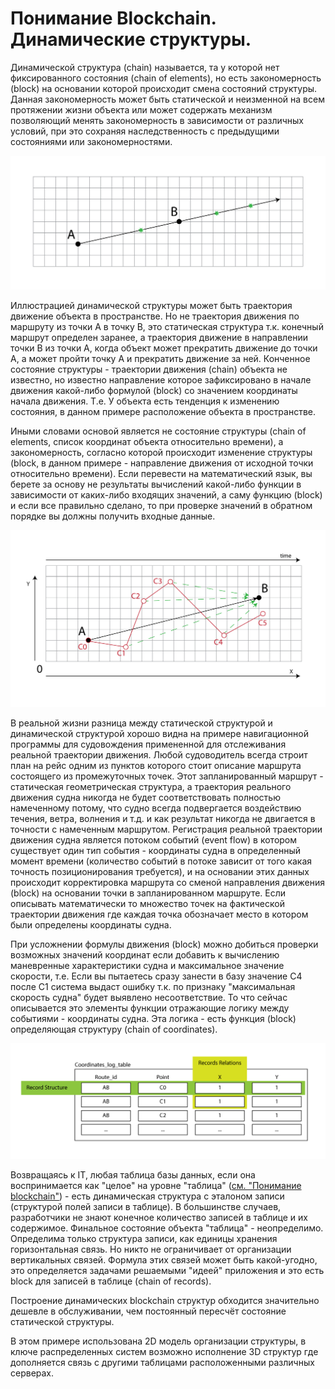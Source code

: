 # Понимание Blockchain. Динамические структуры.

Динамической структура (chain) называется, та у которой нет фиксированного состояния (chain of elements), но есть закономерность (block) на основании которой происходит смена состояний структуры. Данная закономерность может быть статической и неизменной на всем протяжении жизни объекта или может содержать механизм позволяющий менять закономерность в зависимости от различных условий, при это сохраняя наследственность с предыдущими состояниями или закономерностями.

![](https://raw.githubusercontent.com/ArboreusSystems/arboreus_articles/master/blockchain/understanding_blockchain_dynamical_structures/illustrations/arb_illustartions_blockchain_019.png)

Иллюстрацией динамической структуры может быть траектория движение объекта в пространстве. Но не траектория движения по маршруту из точки А в точку В, это статическая структура т.к. конечный маршрут определен заранее, а траектория движение в направлении точки В из точки А, когда объект может прекратить движение до точки А, а может пройти точку А и прекратить движение за ней. Конченное состояние структуры - траектории движения (chain) объекта не известно, но известно направление которое зафиксировано в начале движения какой-либо формулой (block) со значением координаты начала движения. Т.е. У объекта есть тенденция к изменению состояния, в данном примере расположение объекта в пространстве.

Иными словами основой является не состояние структуры (chain of elements, список координат объекта относительно времени), а закономерность, согласно которой происходит изменение структуры (block, в данном примере - направление движения от исходной точки относительно времени). Если перевести на математический язык, вы берете за основу не результаты вычислений какой-либо функции в зависимости от каких-либо входящих значений, а саму функцию (block) и если все правильно сделано, то при проверке значений в обратном порядке вы должны получить входные данные. 

![](https://raw.githubusercontent.com/ArboreusSystems/arboreus_articles/master/blockchain/understanding_blockchain_dynamical_structures/illustrations/arb_illustartions_blockchain_020.png)

В реальной жизни разница между статической структурой и динамической структурой хорошо видна на примере навигационной программы для судовождения примененной для отслеживания реальной траектории движения. Любой судоводитель всегда строит план на рейс одним из пунктов которого стоит описание маршрута состоящего из промежуточных точек. Этот запланированный маршрут - статическая геометрическая структура, а траектория реального движения судна никогда не будет соответствовать полностью намеченному потому, что судно всегда подвергается воздействию течения, ветра, волнения и т.д. и как результат никогда не двигается в точности с намеченным маршрутом. Регистрация реальной траектории движения судна является потоком событий (event flow) в котором существует один тип события - координаты судна в определенный момент времени (количество событий в потоке зависит от того какая точность позиционирования требуется), и на основании этих данных происходит корректировка маршрута со сменой направления движения (block) на основании точки в запланированном маршруте. Если описывать математически то множество точек на фактической траектории движения где каждая точка обозначает место в котором были определены координаты судна.

При усложнении формулы движения (block) можно добиться проверки возможных значений координат если добавить к вычислению маневренные характеристики судна и максимальное значение скорости, т.е. Если вы пытаетесь сразу занести в базу значение С4 после С1 система выдаст ошибку т.к. по признаку "максимальная скорость судна" будет выявлено несоответствие. То что сейчас описывается это элементы функции отражающие логику между событиями - координаты судна. Эта логика - есть функция (block) определяющая структуру (chain of coordinates).

![](https://raw.githubusercontent.com/ArboreusSystems/arboreus_articles/master/blockchain/understanding_blockchain_dynamical_structures/illustrations/arb_illustartions_blockchain_021.png)

Возвращаясь к IT, любая таблица базы данных, если она воспринимается как "целое" на уровне "таблица" ([см. "Понимание blockchain"](https://github.com/ArboreusSystems/arboreus_articles/blob/master/blockchain/understanding_blockchain/rus.understanding_blockchain.md)) - есть динамическая структура с эталоном записи (структурой полей записи в таблице). В большинстве случаев, разработчики не знают конечное количество записей в таблице и их содержимое. Финальное состояние объекта "таблица" - неопределимо. Определима только структура записи, как единицы хранения горизонтальная связь. Но никто не ограничивает от организации вертикальных связей. Формула этих связей может быть какой-угодно, это определяется задачами решаемыми "идеей" приложения и это есть block для записей в таблице (chain of records).

Построение динамических blockchain структур обходится значительно дешевле в обслуживании, чем постоянный пересчёт состояние статической структуры.

В этом примере использована 2D модель организации структуры, в ключе распределенных систем возможно исполнение 3D структур где дополняется связь с другими таблицами расположенными различных серверах.